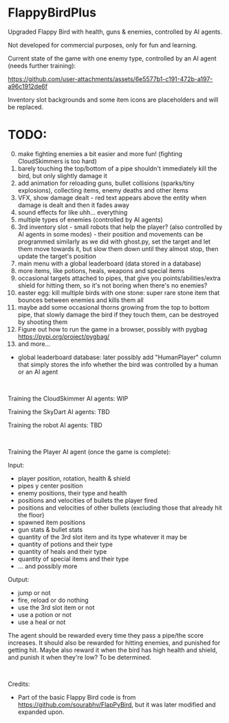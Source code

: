 # FlappyBirdPlus
Upgraded Flappy Bird with health, guns & enemies, controlled by AI agents.

Not developed for commercial purposes, only for fun and learning.

Current state of the game with one enemy type, controlled by an AI agent (needs further training):

https://github.com/user-attachments/assets/6e5577b1-c191-472b-a197-a96c1912de6f

Inventory slot backgrounds and some item icons are placeholders and will be replaced.

# TODO:
0. make fighting enemies a bit easier and more fun! (fighting CloudSkimmers is too hard)
1. barely touching the top/bottom of a pipe shouldn't immediately kill the bird, but only slightly damage it
2. add animation for reloading guns, bullet collisions (sparks/tiny explosions), collecting items, enemy deaths and other items 
3. VFX, show damage dealt - red text appears above the entity when damage is dealt and then it fades away
4. sound effects for like uhh... everything
5. multiple types of enemies (controlled by AI agents)
6. 3rd inventory slot - small robots that help the player? (also controlled by AI agents in some modes) - their position and movements can be programmed similarly
    as we did with ghost.py, set the target and let them move towards it, but slow them down until they almost stop, then update the target's position
7. main menu with a global leaderboard (data stored in a database)
8. more items, like potions, heals, weapons and special items
9. occasional targets attached to pipes, that give you points/abilities/extra shield for hitting them, so it's not boring when there's no enemies?
10. easter egg: kill multiple birds with one stone: super rare stone item that bounces between enemies and kills them all
11. maybe add some occasional thorns growing from the top to bottom pipe, that slowly damage the bird if they touch them, can be destroyed by shooting them
12. Figure out how to run the game in a browser, possibly with pygbag https://pypi.org/project/pygbag/
13. and more... 

- global leaderboard database: later possibly add "HumanPlayer" column that simply stores the info whether the bird was controlled by a human or an AI agent

<br/>

Training the CloudSkimmer AI agents: WIP

Training the SkyDart AI agents: TBD

Training the robot AI agents: TBD

<br/>

Training the Player AI agent (once the game is complete):

Input:
 - player position, rotation, health & shield
 - pipes y center position
 - enemy positions, their type and health
 - positions and velocities of bullets the player fired
 - positions and velocities of other bullets (excluding those that already hit the floor)
 - spawned item positions
 - gun stats & bullet stats
 - quantity of the 3rd slot item and its type whatever it may be
 - quantity of potions and their type
 - quantity of heals and their type
 - quantity of special items and their type
 - ... and possibly more

Output:
 - jump or not
 - fire, reload or do nothing
 - use the 3rd slot item or not
 - use a potion or not
 - use a heal or not

The agent should be rewarded every time they pass a pipe/the score increases.
It should also be rewarded for hitting enemies, and punished for getting hit.
Maybe also reward it when the bird has high health and shield, and punish it when they're low?
To be determined.

<br/>

Credits:
 - Part of the basic Flappy Bird code is from https://github.com/sourabhv/FlapPyBird, but it was later modified and expanded upon.
